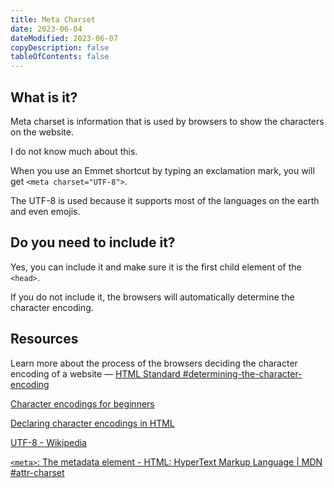 ```yaml
---
title: Meta Charset
date: 2023-06-04
dateModified: 2023-06-07
copyDescription: false
tableOfContents: false
---
```


## What is it?

Meta charset is information that is used by browsers to show the characters on the website.

I do not know much about this.

When you use an Emmet shortcut by typing an exclamation mark, you will get `<meta charset="UTF-8">`.

The UTF-8 is used because it supports most of the languages on the earth and even emojis.

## Do you need to include it?

Yes, you can include it and make sure it is the first child element of the `<head>`.

If you do not include it, the browsers will automatically determine the character encoding.

## Resources

Learn more about the process of the browsers deciding the character encoding of a website — [HTML Standard #determining-the-character-encoding](https://html.spec.whatwg.org/multipage/parsing.html#determining-the-character-encoding)

[Character encodings for beginners](https://www.w3.org/International/questions/qa-what-is-encoding)

[Declaring character encodings in HTML](https://www.w3.org/International/questions/qa-html-encoding-declarations)

[UTF-8 - Wikipedia](https://en.wikipedia.org/wiki/UTF-8)

[`<meta>`: The metadata element - HTML: HyperText Markup Language | MDN #attr-charset](https://developer.mozilla.org/en-US/docs/Web/HTML/Element/meta#attr-charset)
